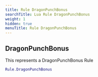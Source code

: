 ```yaml
---
title: Rule DragonPunchBonus
searchTitle: Lua Rule DragonPunchBonus
weight: 1
hidden: true
menuTitle: Rule DragonPunchBonus
---
```

## DragonPunchBonus

This represents a DragonPunchBonus Rule
```lua
Rule.DragonPunchBonus
```